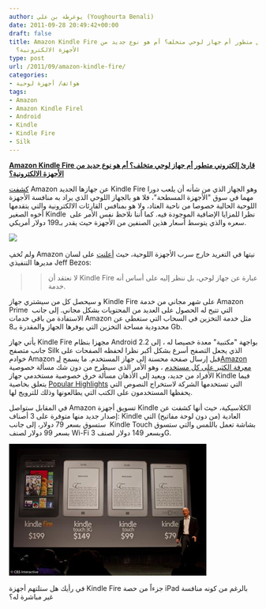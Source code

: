 ```yaml
---
author: يوغرطة بن علي (Youghourta Benali)
date: 2011-09-28 20:49:42+00:00
draft: false
title: Amazon Kindle Fire قارئ إلكتروني متطور أم جهاز لوحي متخلف؟ أم هو نوع جديد من
  الأجهزة الالكترونية؟
type: post
url: /2011/09/amazon-kindle-fire/
categories:
- هواتف/ أجهزة لوحية
tags:
- Amazon
- Amazon Kindle Firel
- Android
- Kindle
- Kindle Fire
- Silk
---
```


[**Amazon Kindle Fire قارئ إلكتروني متطور أم جهاز لوحي متخلف؟ أم هو نوع جديد من الأجهزة الالكترونية؟**](https://www.it-scoop.com/2011/09/amazon-kindle-fire/)




[كشفت](http://www.engadget.com/2011/09/28/amazon-fire-tablet-unveiled-7-inch-display-199-price-tag/) Amazon عن جهازها الجديد Kindle Fire وهو الجهاز الذي من شأنه أن يلعب دورا مهما في سوق "الأجهزة المسطحة"، فلا هو بالجهاز اللوحي الذي يراد به منافسة الأجهزة اللوحية الحالية خصوصا من ناحية العتاد، ولا هو بمنافس القارئات الالكترونية والتي يتقدمها أخوه الصغير Kindle  نظرا للمزايا الإضافية الموجودة فيه. كما أننا نلاحظ نفس الأمر على سعره والذي يتوسط أسعار هذين الصنفين من الأجهزة حيث يقدر بـ199 دولار أمريكي.




[![](https://www.it-scoop.com/wp-content/uploads/2011/09/amazon-kindle-fire-3.jpg)
](https://www.it-scoop.com/2011/09/amazon-kindle-fire/)




ولم تُخفِ Amazon نيتها في التغريد خارج سرب الأجهزة اللوحية، حيث [أعلنت](http://www.bloomberg.com/news/2011-09-28/bezos-portrays-pocket-sized-fire-as-service-not-tablet-in-ipad-challenge.html) على لسان مديرها التنفيذي Jeff Bezos:





<blockquote>

> 
> لا نعتقد أن Kindle Fire عبارة عن جهاز لوحي، بل ننظر إليه على أساس أنه خدمة.
> 
> 
</blockquote>




و سيحصل كل من سيشتري جهاز Kindle Fire على شهر مجاني من خدمة Amazon Prime  التي تتيح له الحصول على العديد من المحتويات بشكل مجاني. إلى جانب الاستفادة من باقي خدمات Amazon مثل خدمة التخزين في السحاب التي ستغطي عن محدودية مساحة التخزين التي يوفرها الجهاز والمقدرة بـ8 Gb.




يأتي جهاز Kindle Fire مجهزا بنظام Android 2.2 بواجهة "مكتبية" معدة خصيصا له ، إلى جانب متصفح Silk الذي يجعل التصفح أسرع بشكل أكبر نظرا لحفظه الصفحات على خوادم Amazon قبل إرسال صفحة محسنة إلى جهاز المستخدم. ما يسمح [لـAmazon معرفة الكثير على كل مستخدم](http://nakedsecurity.sophos.com/2011/09/28/amazon-kindle-fires-silk-browser-sounds-privacy-alarm-bells/) ، وهو الأمر الذي سيطرح من دون شك مسألة خصوصية الأفراد من جديد، ويعيد إلى الأذهان مسألة خرق خصوصية مستخدمي جهاز Kindle فيما يتعلق بخاصية [Popular Highlights](http://redtape.msnbc.msn.com/_news/2010/05/11/6345612-is-amazon-peeking-over-kindle-users-shoulders#posts) التي تستخدمها الشركة لاستخراج النصوص التي يحفظها المستخدمون على الكتب التي يطالعونها وذلك للترويج لها.




في المقابل ستواصل Amazon تسويق أجهزة Kindle الكلاسيكية، حيث أنها كشفت عن إصدار جديد منها متوفرة على 3 أصناف: Kindle العادية (من دون لوحة مفاتيح) التي ستسوق بسعر 79 دولار، إلى جانب  Kindle Touch بشاشة تعمل باللمس والتي ستسوق بسعر 99 دولار لصنف Wi-Fi وبسعر 149 دولار لصنف 3G.




[![](kindle-fire-kindle-touch.jpg)
](www.it-scoop.com/2011/09/amazon-kindle-fire/)




في رأيك هل ستلتهم أجهزة Kindle Fire جزءاً من حصة iPad بالرغم من كونه منافسة غير مباشرة له؟
